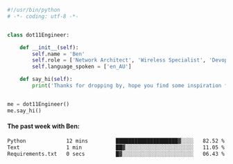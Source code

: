 ```python
#!/usr/bin/python
# -*- coding: utf-8 -*-


class dot11Engineer:

    def __init__(self):
        self.name = 'Ben'
        self.role = ['Network Architect', 'Wireless Specialist', 'Devops Engineer']
        self.language_spoken = ['en_AU']

    def say_hi(self):
        print('Thanks for dropping by, hope you find some inspiration from my work.')


me = dot11Engineer()
me.say_hi()
```

#### The past week with Ben:
<!--START_SECTION:waka-->

```txt
Python             12 mins         ████████████████████▓░░░░   82.52 %
Text               1 min           ██▓░░░░░░░░░░░░░░░░░░░░░░   11.05 %
Requirements.txt   0 secs          █▓░░░░░░░░░░░░░░░░░░░░░░░   06.43 %
```

<!--END_SECTION:waka-->  



